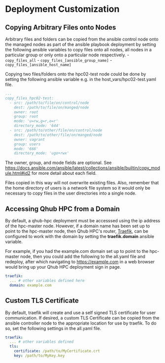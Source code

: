 # Deployment Customization

## Copying Arbitrary Files onto Nodes
Arbitrary files and folders can be copied from the ansible control node onto the managed nodes as part of the ansible playbook deployment by setting the following ansible variables to copy files onto all nodes, all nodes in a particular group or only onto a particular node respectively.
    - `copy_files_all`
    - `copy_files_[ansible_group_name]`
    - `copy_files_[ansible_host_name]`

Copying two files/folders onto the hpc02-test node could be done by setting the following ansible variable e.g. in the host_vars/hpc02-test.yaml file.
```yaml
...
copy_files_hpc02-test:
  - src: /path/to/file/on/control/node
    dest: /path/to/file/on/manged/node
    owner: root
    group: root
    mode: 'u=rw,g=r,o=r'
    directory_mode: '644'
  - src: /path/to/other/file/on/control/node
    dest: /path/to/other/file/on/manged/node
    owner: vagrant
    group: users
    mode: '666'
    directory_mode: 'ugo+rwx'
```

The owner, group, and mode fields are optional.  See https://docs.ansible.com/ansible/latest/collections/ansible/builtin/copy_module.html#id2 for more detail about each field.  

Files copied in this way will not overwrite existing files.  Also, remember that the home directory of users is a network file system so it would only be necessary to copy files in the user directories into a single node.

## Accessing Qhub HPC from a Domain

By default, a qhub-hpc deployment must be accesssed using the ip address of the hpc-master node.  However, if a domain name has been set up to point to the hpc-master node, then Qhub HPC's router, [Traefik](https://doc.traefik.io/traefik/), can be configured to work with the domain by setting the **traefik.domain** ansible variable.

For example, if you had the example.com domain set up to point to the hpc-master node, then you could add the following to the all.yaml file and redeploy, after which navigating to https://example.com in a web browser would bring up your Qhub HPC deployment sign in page.

```yaml
traefik:
  ... # other variables defined here
  domain: example.com
```

## Custom TLS Certificate

By default, traefik will create and use a self signed TLS certificate for user communication.  If desired, a custom TLS Certificate can be copied from the ansible controller node to the appropriate location for use by traefik.  To do so, set the following settings in the all.yaml file.

```yaml
traefik:
  ... # other variables defined
  tls:
    certificate: /path/to/MyCertificate.crt
    key: /path/to/MyKey.key
```
